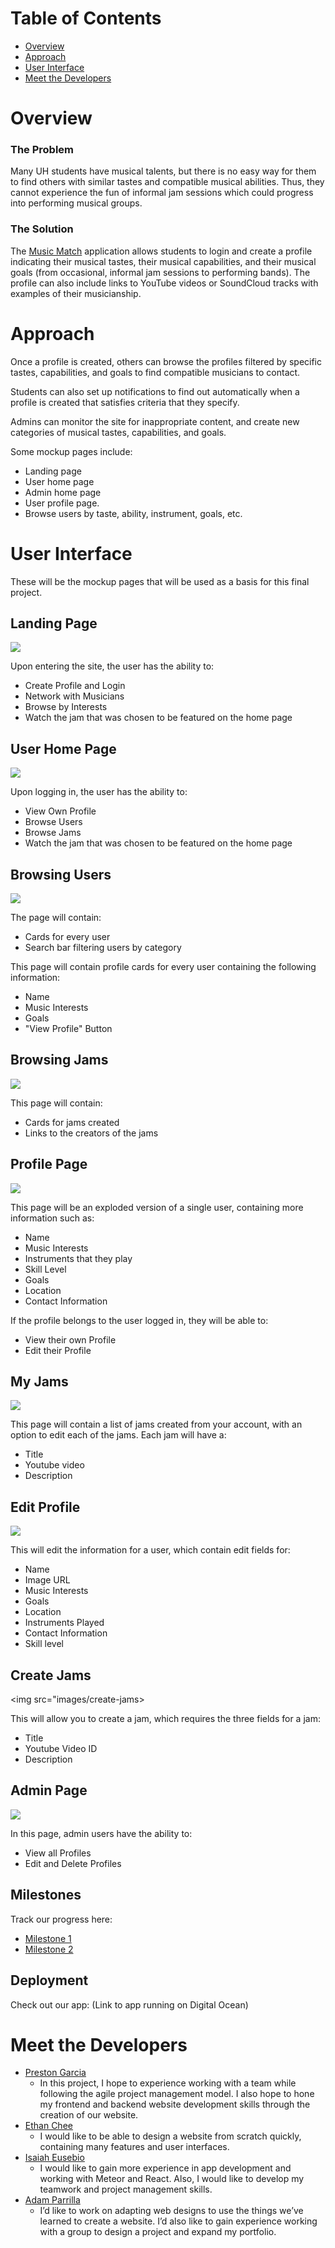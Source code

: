 # Table of Contents
- [Overview](#overview)
- [Approach](#approach)
- [User Interface](#user-interface)
- [Meet the Developers](#meet-the-developers)

# Overview

### The Problem
Many UH students have musical talents, but there is no easy way for them to find others with similar tastes and compatible musical abilities. Thus, they cannot experience the fun of informal jam sessions which could progress into performing musical groups.

### The Solution
The [Music Match](https://github.com/music-match/music-match) application allows students to login and create a profile indicating their musical tastes, their musical capabilities, and their musical goals (from occasional, informal jam sessions to performing bands). The profile can also include links to YouTube videos or SoundCloud tracks with examples of their musicianship.

# Approach
Once a profile is created, others can browse the profiles filtered by specific tastes, capabilities, and goals to find compatible musicians to contact.

Students can also set up notifications to find out automatically when a profile is created that satisfies criteria that they specify.

Admins can monitor the site for inappropriate content, and create new categories of musical tastes, capabilities, and goals.

Some mockup pages include:
- Landing page
- User home page
- Admin home page
- User profile page.
- Browse users by taste, ability, instrument, goals, etc.

# User Interface
These will be the mockup pages that will be used as a basis for this final project.

## Landing Page
<img src="images/landing-page.png">

Upon entering the site, the user has the ability to:
- Create Profile and Login
- Network with Musicians
- Browse by Interests
- Watch the jam that was chosen to be featured on the home page

## User Home Page
<img src="images/home-page.png">

Upon logging in, the user has the ability to:
- View Own Profile
- Browse Users
- Browse Jams
- Watch the jam that was chosen to be featured on the home page

## Browsing Users
<img src="images/browse-users.png">

The page will contain:
- Cards for every user
- Search bar filtering users by category

This page will contain profile cards for every user containing the following information:
- Name
- Music Interests
- Goals
- "View Profile" Button

## Browsing Jams
<img src="images/browse-jams.png">

This page will contain:
- Cards for jams created
- Links to the creators of the jams

## Profile Page
<img src="images/view-profile.png">

This page will be an exploded version of a single user, containing more information such as:
- Name
- Music Interests
- Instruments that they play
- Skill Level
- Goals
- Location
- Contact Information

If the profile belongs to the user logged in, they will be able to:
- View their own Profile
- Edit their Profile

## My Jams
<img src="images/my-jams.png">

This page will contain a list of jams created from your account, with an option to edit each of the jams. Each jam will have a:
- Title
- Youtube video
- Description

## Edit Profile
<img src="images/edit-profile.png">

This will edit the information for a user, which contain edit fields for:
- Name
- Image URL
- Music Interests
- Goals
- Location
- Instruments Played
- Contact Information
- Skill level

## Create Jams
<img src="images/create-jams>

This will allow you to create a jam, which requires the three fields for a jam:
- Title
- Youtube Video ID
- Description

## Admin Page
<img src="images/admin-page.png">

In this page, admin users have the ability to:
- View all Profiles
- Edit and Delete Profiles

## Milestones
Track our progress here:

- [Milestone 1](https://github.com/music-match/music-match/projects/1)
- [Milestone 2](https://github.com/music-match/music-match/projects/2)

## Deployment

Check out our app: (Link to app running on Digital Ocean)

# Meet the Developers

- [Preston Garcia](https://prestontgarcia.github.io/)
	- In this project, I hope to experience working with a team while following the agile project management model. I also hope to hone my frontend and backend website development skills through the creation of our website.
- [Ethan Chee](https://ethancheez.github.io/)
	-  I would like to be able to design a website from scratch quickly, containing many features and user interfaces.
- [Isaiah Eusebio](https://icce2k.github.io/)
	-  I would like to gain more experience in app development and working with Meteor and React. Also, I would like to develop my teamwork and project management skills. 
- [Adam Parrilla](https://adamjparrilla.github.io/)
	- I’d like to work on adapting web designs to use the things we’ve learned to create a website. I’d also like to gain experience working with a group to design a project and expand my portfolio. 

